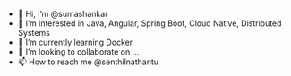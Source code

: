 - 👋 Hi, I’m @sumashankar
- 👀 I’m interested in Java, Angular, Spring Boot, Cloud Native, Distributed Systems 
- 🌱 I’m currently learning Docker
- 💞️ I’m looking to collaborate on ...
- 📫 How to reach me @senthilnathantu

